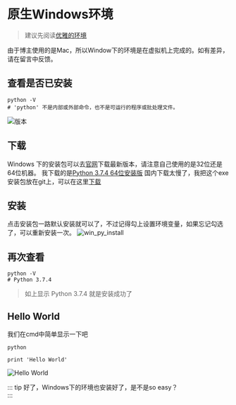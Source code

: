 # 原生Windows环境
>建议先阅读[优雅的环境](/docs/Python/conda)  

由于博主使用的是Mac，所以Window下的环境是在虚拟机上完成的。如有差异，请在留言中反馈。

## 查看是否已安装
```
python -V
# 'python' 不是内部或外部命令，也不是可运行的程序或批处理文件。
```
![版本](http://qiniu.84dd.xyz/python/win_python_v.png!84dd)

## 下载
Windows 下的安装包可以去[官网](https://www.python.org/)下载最新版本，请注意自己使用的是32位还是64位机器。
我下载的是[Python 3.7.4 64位安装版](https://www.python.org/ftp/python/3.7.4/python-3.7.4-amd64.exe)
国内下载太慢了，我把这个exe安装包放在git上，可以在这里[下载](https://github.com/84dd/84dd.github.io/blob/dev/soft/python-3.7.4-amd64.exe)

## 安装
点击安装包一路默认安装就可以了，不过记得勾上设置环境变量，如果忘记勾选了，可以重新安装一次。
![win_py_install](http://qiniu.84dd.xyz/python/win_py_install_1.png!84dd)

## 再次查看
```
python -V
# Python 3.7.4
```
> 如上显示 Python 3.7.4 就是安装成功了

## Hello World
我们在cmd中简单显示一下吧
```
python

print 'Hello World'
```
![Hello World](http://qiniu.84dd.xyz/python/win_py_hello.png!84dd)

::: tip
好了，Windows下的环境也安装好了，是不是so easy？  
:::